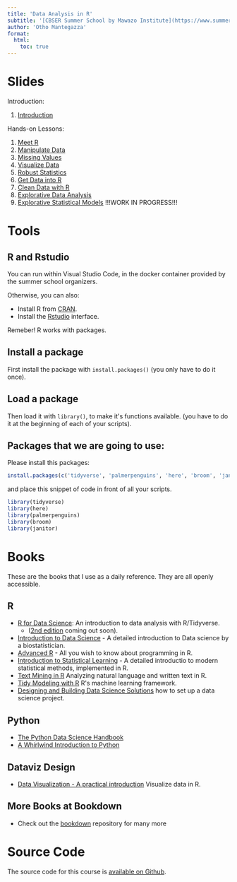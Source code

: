```yaml
---
title: 'Data Analysis in R'
subtitle: '[CBSER Summer School by Mawazo Institute](https://www.summercompschool.mawazoinstitute.org/)'
author: 'Otho Mantegazza'
format:
  html:
    toc: true
---
```


# Slides

Introduction:

1. [Introduction](slides/00-intro.html)

Hands-on Lessons:

1. [Meet R](slides/10-meet-r.html)
1. [Manipulate Data](slides/20-manipulate.html)
1. [Missing Values](slides/25-missing-values.html)
1. [Visualize Data](slides/30-visualize.html)
1. [Robust Statistics](slides/31-robust-stat.html)
1. [Get Data into R](slides/40-get.html)
1. [Clean Data with R](slides/50-clean.html)
1. [Explorative Data Analysis](slides/60-explorative-data-analysis.html)
1. [Explorative Statistical Models](slides/70-explorative-models.html) !!!WORK IN PROGRESS!!!


# Tools

## R and Rstudio

You can run within Visual Studio Code, in the docker container provided by the summer school organizers.

Otherwise, you can also:

- Install R from [CRAN](https://cran.r-project.org/).
- Install the [Rstudio](https://www.rstudio.com/) interface. 


Remeber! R works with packages.

## Install a package

First install the package with `install.packages()` (you only have to do it once).


## Load a package

Then load it with `library()`, to make it's functions available. (you have to do it at the beginning of each of your scripts).



## Packages that we are going to use:

Please install this packages:

```r
install.packages(c('tidyverse', 'palmerpenguins', 'here', 'broom', 'janitor'))
```

and place this snippet of code in front of all your scripts.

```r
library(tidyverse)
library(here)
library(palmerpenguins)
library(broom)
library(janitor)
```

# Books

These are the books that I use as a daily reference. They are all openly accessible.

## R

- [R for Data Science](https://r4ds.had.co.nz/): An introduction to data analysis with R/Tidyverse.
  - ([2nd edition](https://r4ds.hadley.nz/)  coming out soon). 
- [Introduction to Data Science](https://rafalab.github.io/dsbook/) - A detailed introduction to Data science by a biostatistician.
- [Advanced R](https://adv-r.hadley.nz//) - All you wish to know about programming in R.
- [Introduction to Statistical Learning](https://www.statlearning.com)  - A detailed introductio  to modern statistical methods, implemented in R.
- [Text Mining in R](https://www.tidytextmining.com/index.html) Analyzing natural language and written text in R.
- [Tidy Modeling with R](https://www.tmwr.org/) R's machine learning framework.
- [Designing and Building Data Science Solutions](https://datasciencedesign.com/) how to set up a data science project.

## Python

- [The Python Data Science Handbook](https://jakevdp.github.io/WhirlwindTourOfPython/)
- [A Whirlwind Introduction to Python](https://jakevdp.github.io/WhirlwindTourOfPython/)

## Dataviz Design

- [Data Visualization - A practical introduction](https://socviz.co/index.html#preface) Visualize data in R.

## More Books at Bookdown

- Check out the [bookdown](https://bookdown.org/home/) repository for many more

# Source Code

The source code for this course is [available on Github](https://github.com/othomantegazza/mawazo-summer-school/).
